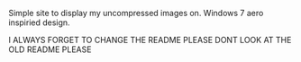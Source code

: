 Simple site to display my uncompressed images on. Windows 7 aero inspiried design. 



I ALWAYS FORGET TO CHANGE THE README PLEASE DONT LOOK AT THE OLD README PLEASE